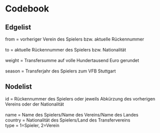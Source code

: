# Codebook						
## Edgelist						
from = vorheriger Verein des Spielers bzw. aktuelle Rückennummer  <br>					
to = aktuelle Rückennummer des Spielers bzw. Nationalität			<br>		
weight = Transfersumme auf volle Hundertausend Euro gerundet	 <br>				
season =	Transferjahr des Spielers zum VFB Stuttgart			<br>		
						
## Nodelist						
id = Rückennummer des Spielers oder jeweils Abkürzung des vorherigen Vereins oder der Nationalität			<br>		
name =	Name des Spielers/Name des Vereins/Name des Landes					<br>
country = Nationalität des Spielers/Land des Transfervereins					<br>
type =	1=Spieler, 2=Verein					
